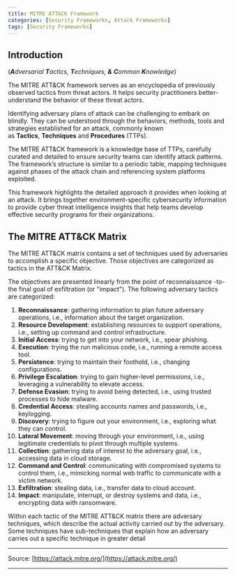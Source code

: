 ```yaml
---
title: MITRE ATT&CK Framework
categories: [Security Frameworks, Attack Frameworks]
tags: [Security Frameworks]
---
```


## Introduction

(***A**dversarial **T**actics, **T**echniques, **&** **C**ommon **K**nowledge*)

The MITRE ATT&CK framework serves as an encyclopedia of previously observed tactics from threat actors. It helps security practitioners better-understand the behavior of these threat actors. 

Identifying adversary plans of attack can be challenging to embark on blindly. They can be understood through the behaviors, methods, tools and strategies established for an attack, commonly known as **Tactics**, **Techniques** and **Procedures** (TTPs). 

The MITRE ATT&CK framework is a knowledge base of TTPs, carefully curated and detailed to ensure security teams can identify attack patterns. The framework’s structure is similar to a periodic table, mapping techniques against phases of the attack chain and referencing system platforms exploited.

This framework highlights the detailed approach it provides when looking at an attack. It brings together environment-specific cybersecurity information to provide cyber threat intelligence insights that help teams develop effective security programs for their organizations. 

## The MITRE ATT&CK Matrix


The MITRE ATT&CK matrix contains a set of techniques used by adversaries to accomplish a specific objective. Those objectives are categorized as tactics in the ATT&CK Matrix. 

The objectives are presented linearly from the point of reconnaissance -to- the final goal of exfiltration (or "impact"). The following adversary tactics are categorized: 

1. **Reconnaissance**: gathering information to plan future adversary operations, i.e., information about the target organization.
2. **Resource Development**: establishing resources to support operations, i.e., setting up command and control infrastructure.
3. **Initial Access**: trying to get into your network, i.e., spear phishing.
4. **Execution**: trying the run malicious code, i.e., running a remote access tool.
5. **Persistence**: trying to maintain their foothold, i.e., changing configurations.
6. **Privilege Escalation**: trying to gain higher-level permissions, i.e., leveraging a vulnerability to elevate access.
7. **Defense Evasion**: trying to avoid being detected, i.e., using trusted processes to hide malware.
8. **Credential Access**: stealing accounts names and passwords, i.e., keylogging.
9. **Discovery**: trying to figure out your environment, i.e., exploring what they can control.
10. **Lateral Movement**: moving through your environment, i.e., using legitimate credentials to pivot through multiple systems.
11. **Collection**: gathering data of interest to the adversary goal, i.e., accessing data in cloud storage.
12. **Command and Control**: communicating with compromised systems to control them, i.e., mimicking normal web traffic to communicate with a victim network.
13. **Exfiltration**: stealing data, i.e., transfer data to cloud account.
14. **Impact**: manipulate, interrupt, or destroy systems and data, i.e., encrypting data with ransomware.

Within each tactic of the MITRE ATT&CK matrix there are adversary techniques, which describe the actual activity carried out by the adversary. Some techniques have sub-techniques that explain how an adversary carries out a specific technique in greater detail

---

Source: [https://attack.mitre.org/](https://attack.mitre.org/)

---
